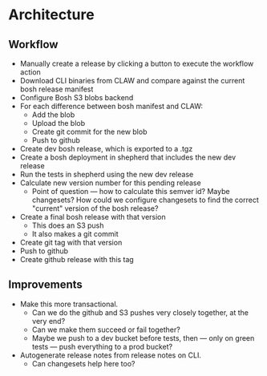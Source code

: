 # Architecture

## Workflow

- Manually create a release by clicking a button to execute the workflow action
- Download CLI binaries from CLAW and compare against the current bosh release manifest
- Configure Bosh S3 blobs backend
- For each difference between bosh manifest and CLAW:
  - Add the blob
  - Upload the blob
  - Create git commit for the new blob
  - Push to github
- Create dev bosh release, which is exported to a .tgz
- Create a bosh deployment in shepherd that includes the new dev release
- Run the tests in shepherd using the new dev release
- Calculate new version number for this pending release
  - Point of question — how to calculate this semver id? Maybe changesets? How could we configure changesets to find the correct "current" version of the bosh release?
- Create a final bosh release with that version
  - This does an S3 push
  - It also makes a git commit
- Create git tag with that version
- Push to github
- Create github release with this tag

## Improvements

- Make this more transactional.
  - Can we do the github and S3 pushes very closely together, at the very end?
  - Can we make them succeed or fail together?
  - Maybe we push to a dev bucket before tests, then — only on green tests — push everything to a prod bucket?
- Autogenerate release notes from release notes on CLI.
  - Can changesets help here too?
